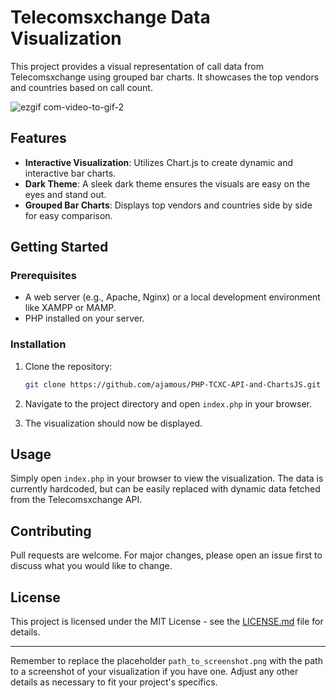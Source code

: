 # Telecomsxchange Data Visualization

This project provides a visual representation of call data from Telecomsxchange using grouped bar charts. It showcases the top vendors and countries based on call count.

![ezgif com-video-to-gif-2](https://github.com/ajamous/PHP-TCXC-API-and-ChartsJS/assets/19316784/c7cf7db2-b198-4130-80f4-1e10434ff0e5)



## Features

- **Interactive Visualization**: Utilizes Chart.js to create dynamic and interactive bar charts.
- **Dark Theme**: A sleek dark theme ensures the visuals are easy on the eyes and stand out.
- **Grouped Bar Charts**: Displays top vendors and countries side by side for easy comparison.

## Getting Started

### Prerequisites

- A web server (e.g., Apache, Nginx) or a local development environment like XAMPP or MAMP.
- PHP installed on your server.

### Installation

1. Clone the repository:
   ```sh
   git clone https://github.com/ajamous/PHP-TCXC-API-and-ChartsJS.git
   ```

2. Navigate to the project directory and open `index.php` in your browser.

3. The visualization should now be displayed.

## Usage

Simply open `index.php` in your browser to view the visualization. The data is currently hardcoded, but can be easily replaced with dynamic data fetched from the Telecomsxchange API.

## Contributing

Pull requests are welcome. For major changes, please open an issue first to discuss what you would like to change.

## License

This project is licensed under the MIT License - see the [LICENSE.md](LICENSE.md) file for details.

---

Remember to replace the placeholder `path_to_screenshot.png` with the path to a screenshot of your visualization if you have one. Adjust any other details as necessary to fit your project's specifics.

